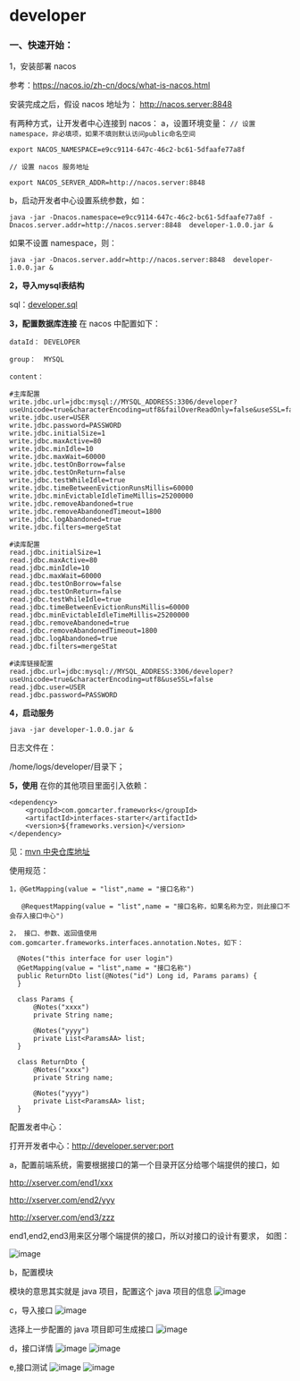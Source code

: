 # developer #
### 一、快速开始：

1，安装部署 nacos

参考：https://nacos.io/zh-cn/docs/what-is-nacos.html

安装完成之后，假设 nacos 地址为：  http://nacos.server:8848


有两种方式，让开发者中心连接到 nacos：
a，设置环境变量：
`// 设置 namespace，非必填项，如果不填则默认访问public命名空间`

`export NACOS_NAMESPACE=e9cc9114-647c-46c2-bc61-5dfaafe77a8f`

`// 设置 nacos 服务地址`

`export NACOS_SERVER_ADDR=http://nacos.server:8848`

b，启动开发者中心设置系统参数，如：

`java -jar -Dnacos.namespace=e9cc9114-647c-46c2-bc61-5dfaafe77a8f -Dnacos.server.addr=http://nacos.server:8848  developer-1.0.0.jar &`

如果不设置 namespace，则：

`java -jar -Dnacos.server.addr=http://nacos.server:8848  developer-1.0.0.jar &`


**2，导入mysql表结构**

sql：<a href="https://github.com/gomcarter/developer/blob/master/developer/developer.sql" target="_blank">developer.sql</a>


**3，配置数据库连接**
在 nacos 中配置如下：

```dataId： DEVELOPER```

```group：  MYSQL```

```content：```

```
#主库配置
write.jdbc.url=jdbc:mysql://MYSQL_ADDRESS:3306/developer?useUnicode=true&characterEncoding=utf8&failOverReadOnly=false&useSSL=false
write.jdbc.user=USER
write.jdbc.password=PASSWORD
write.jdbc.initialSize=1
write.jdbc.maxActive=80
write.jdbc.minIdle=10
write.jdbc.maxWait=60000
write.jdbc.testOnBorrow=false
write.jdbc.testOnReturn=false
write.jdbc.testWhileIdle=true
write.jdbc.timeBetweenEvictionRunsMillis=60000
write.jdbc.minEvictableIdleTimeMillis=25200000
write.jdbc.removeAbandoned=true
write.jdbc.removeAbandonedTimeout=1800
write.jdbc.logAbandoned=true
write.jdbc.filters=mergeStat

#读库配置
read.jdbc.initialSize=1
read.jdbc.maxActive=80
read.jdbc.minIdle=10
read.jdbc.maxWait=60000
read.jdbc.testOnBorrow=false
read.jdbc.testOnReturn=false
read.jdbc.testWhileIdle=true
read.jdbc.timeBetweenEvictionRunsMillis=60000
read.jdbc.minEvictableIdleTimeMillis=25200000
read.jdbc.removeAbandoned=true
read.jdbc.removeAbandonedTimeout=1800
read.jdbc.logAbandoned=true
read.jdbc.filters=mergeStat

#读库链接配置
read.jdbc.url=jdbc:mysql://MYSQL_ADDRESS:3306/developer?useUnicode=true&characterEncoding=utf8&useSSL=false
read.jdbc.user=USER
read.jdbc.password=PASSWORD
```

**4，启动服务**

```java -jar developer-1.0.0.jar &```

日志文件在：

/home/logs/developer/目录下；

**5，使用**
在你的其他项目里面引入依赖：

```
<dependency>
    <groupId>com.gomcarter.frameworks</groupId>
    <artifactId>interfaces-starter</artifactId>
    <version>${frameworks.version}</version>
</dependency>
```
见：<a href="https://mvnrepository.com/artifact/com.gomcarter.frameworks/interfaces-starter" target="_blank">mvn 中央仓库地址</a>

使用规范：
```
1，@GetMapping(value = "list",name = "接口名称")

   @RequestMapping(value = "list",name = "接口名称，如果名称为空，则此接口不会存入接口中心")
   
2， 接口、参数、返回值使用com.gomcarter.frameworks.interfaces.annotation.Notes，如下：

  @Notes("this interface for user login")
  @GetMapping(value = "list",name = "接口名称")
  public ReturnDto list(@Notes("id") Long id, Params params) {
  }
  
  class Params {
      @Notes("xxxx")
      private String name;
      
      @Notes("yyyy")
      private List<ParamsAA> list;
  }
  
  class ReturnDto {
      @Notes("xxxx")
      private String name;
      
      @Notes("yyyy")
      private List<ParamsAA> list;
  }
```


配置发者中心：

打开开发者中心：http://developer.server:port


a，配置前端系统，需要根据接口的第一个目录开区分给哪个端提供的接口，如

http://xserver.com/end1/xxx

http://xserver.com/end2/yyy

http://xserver.com/end3/zzz

end1,end2,end3用来区分哪个端提供的接口，所以对接口的设计有要求， 如图：

![image](https://upload-images.jianshu.io/upload_images/19189438-aeda91cbb1640585.png)

b，配置模块

模块的意思其实就是 java 项目，配置这个 java 项目的信息
![image](https://upload-images.jianshu.io/upload_images/19189438-b14486081a8a3bcb.png)

c，导入接口
![image](https://upload-images.jianshu.io/upload_images/19189438-467c8a1b093bec82.png)

选择上一步配置的 java 项目即可生成接口
![image](https://upload-images.jianshu.io/upload_images/19189438-852be8a8a2fc375a.png)

d，接口详情
![image](https://upload-images.jianshu.io/upload_images/19189438-4dbdfa9749ea15e8.png)
![image](https://upload-images.jianshu.io/upload_images/19189438-8d3fcf8bf096b014.png)

e,接口测试
![image](https://upload-images.jianshu.io/upload_images/19189438-8430bb75c2d11121.png)
![image]()


